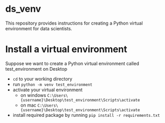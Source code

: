 # ds_venv
This repository provides instructions for creating a Python virtual environment for data scientists.

# Install a virtual environment

Suppose we want to create a Python virtual environment called test_environment on Desktop

- `cd` to your working directory
- run `python -m venv test_environment`
- activate your virtual environment
  - on windows `C:\Users\{username}\Desktop\test_environment\Scripts\activate`
  - on mac `C:\Users\{username}\Desktop\test_environment\Scripts\activate`
- install required package by running `pip install -r requirements.txt`
